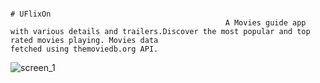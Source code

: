                                                                           # UFlixOn
                                                    A Movies guide app with various details and trailers.Discover the most popular and top rated movies playing. Movies data                                                                   fetched using themoviedb.org API.
                                                    
                                              

![screen_1](https://user-images.githubusercontent.com/49573131/142770014-d557ef45-6872-4239-b1fb-012ecc1134d3.jpg)







